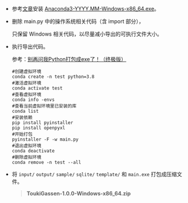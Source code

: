 - 参考[文章](https://www.python.jp/install/anaconda/index.html)安装 [Anaconda3-YYYY.MM-Windows-x86_64.exe](https://www.anaconda.com/products/individual)。

- 删除 main.py 中的操作系统相关代码（含 import 部分），

  只保留 Windows 相关代码，以尽量减小导出的可执行文件大小。

- 执行导出代码。

  参考：[别再问我Python打包成exe了！（终极版）](https://mp.weixin.qq.com/s?src=11&timestamp=1610821341&ver=2832&signature=29SfQcuHuQcpekH8HBqn5Ltma4NUqnzifMxFpqIoO70HAaoO8op1A55D7geHgIsoVRkI5zoqD0i30xJXsMYllN5vJVb8bQLBttx0*Izmi12PpUp4SwlnwAHGAcXTjHR5&new=1)

  ```shell
  #创建虚拟环境
  conda create -n test python=3.8
  #激活虚拟环境
  conda activate test
  #查看虚拟环境
  conda info -envs
  #查看当前虚拟环境里已安装的库
  conda list
  #安装依赖
  pip install pyinstaller
  pip install openpyxl
  #开始打包
  pyinstaller -F -w main.py
  #退出虚拟环境
  conda deactivate
  #删除虚拟环境
  conda remove -n test --all
  ```

- 将 `input/` `output/` `sample/` `sqlite/` `template/` 和 `main.exe` 打包成压缩文件。

  > **ToukiGassen-1.0.0-Windows-x86_64.zip**

